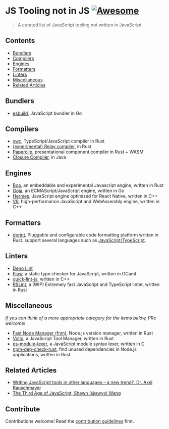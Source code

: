 # JS Tooling not in JS [![Awesome](https://awesome.re/badge.svg)](https://awesome.re)

> A curated list of JavaScript tooling not written in JavaScript


## Contents

- [Bundlers](#bundlers)
- [Compilers](#compilers)
- [Engines](#engines)
- [Formatters](#formatters)
- [Linters](#linters)
- [Miscellaneous](#miscellaneous)
- [Related Articles](#related-articles)

## Bundlers

- [esbuild](https://esbuild.github.io/getting-started/), JavaScript bundler in Go

## Compilers

- [swc](https://github.com/swc-project/swc), TypeScript/JavaScript compiler in Rust
- [(experimental) Relay compiler](https://github.com/facebook/relay/tree/master/compiler), in Rust
- [Paperclip](https://paperclip.dev/), presentational component compiler in Rust + WASM
- [Closure Compiler](https://github.com/google/closure-compiler), in Java

## Engines

- [Boa](https://github.com/boa-dev/boa), an embeddable and experimental Javascript engine, written in Rust
- [Goja](https://github.com/dop251/goja), an ECMAScript/JavaScript engine, written in Go 
- [Hermes](https://hermesengine.dev/), JavaScript engine optimized for React Native, written in C++
- [V8](https://v8.dev/), high-performance JavaScript and WebAssembly engine, written in C++


## Formatters

- [dprint](https://dprint.dev), Pluggable and configurable code formatting platform written in Rust. support several languages such as [JavaScript/TypeScript](https://dprint.dev/plugins/typescript/).

## Linters

- [Deno Lint](https://github.com/denoland/deno_lint)
- [Flow](https://flow.org/), a static type checker for JavaScript, written in OCaml
- [quick-lint-js](https://quick-lint-js.com/), written in C++
- [RSLint](https://github.com/rslint/rslint), a (WIP) Extremely fast JavaScript and TypeScript linter, written in Rust

## Miscellaneous

_If you can think of a more appropriate category for the items below, PRs welcome!_

- [Fast Node Manager (fnm)](https://github.com/Schniz/fnm), Node.js version manager, written in Rust
- [Volta](https://volta.sh/), a JavaScript Tool Manager, written in Rust
- [es-module-lexer](https://github.com/guybedford/es-module-lexer), a JavaScript module syntax lexer, written in C
- [npm-dep-check-rust](https://github.com/saiumesh535/npm-dep-chek-rust), find unused dependencies in Node.js applications, written in Rust

## Related Articles

- [Writing JavaScript tools in other languages – a new trend?, Dr. Axel Rauschmayer](https://2ality.com/2020/10/js-plus-other-languages.html)
- [The Third Age of JavaScript, Shawn (@swyx) Wang](https://www.swyx.io/js-third-age/)

## Contribute

Contributions welcome! Read the [contribution guidelines](CONTRIBUTING.md) first.

